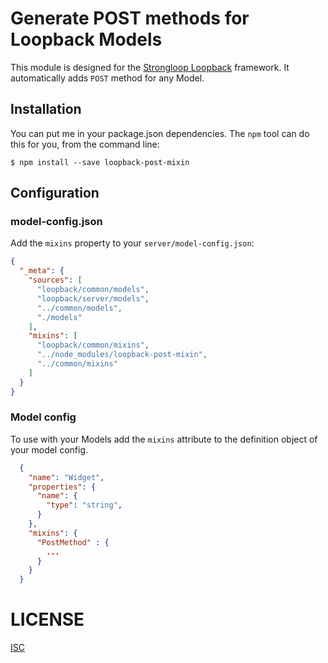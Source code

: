 # Generate POST methods for Loopback Models

This module is designed for the [Strongloop Loopback](https://github.com/strongloop/loopback) framework. It automatically adds `POST` method for any Model.

## Installation

You can put me in your package.json dependencies. The `npm` tool can do this for you, from the command line:

    $ npm install --save loopback-post-mixin

## Configuration


### model-config.json

Add the `mixins` property to your `server/model-config.json`:

```json
{
  "_meta": {
    "sources": [
      "loopback/common/models",
      "loopback/server/models",
      "../common/models",
      "./models"
    ],
    "mixins": [
      "loopback/common/mixins",
      "../node_modules/loopback-post-mixin",
      "../common/mixins"
    ]
  }
}
```

### Model config

To use with your Models add the `mixins` attribute to the definition object of your model config.

```json
  {
    "name": "Widget",
    "properties": {
      "name": {
        "type": "string",
      }
    },
    "mixins": {
      "PostMethod" : {
        ...
      }
    }
  }
```

# LICENSE

[ISC](LICENSE.txt)
